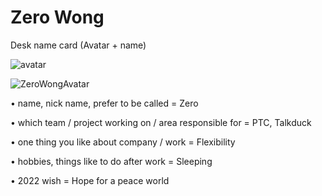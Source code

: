 # Zero Wong

Desk name card (Avatar + name)


![avatar](https://user-images.githubusercontent.com/66102262/149736373-efbe7224-0aee-4a6a-8895-ad3ce14df175.png)

![ZeroWongAvatar](https://user-images.githubusercontent.com/66102262/149738369-6a10a275-1df8-41bc-8788-635c14c17279.png)



•	name, nick name, prefer to be called = Zero 

•	which team / project working on / area responsible for = PTC, Talkduck

•	one thing you like about company / work = Flexibility

•	hobbies, things like to do after work = Sleeping

•	2022 wish = Hope for a peace world

